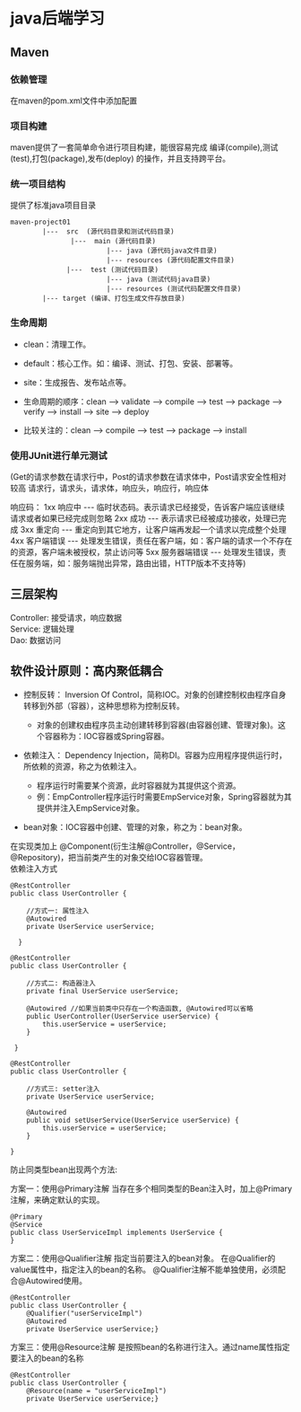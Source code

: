 # **java后端学习**

## Maven
### 依赖管理
在maven的pom.xml文件中添加配置 
### 项目构建 
maven提供了一套简单命令进行项目构建，能很容易完成 编译(compile),测试(test),打包(package),发布(deploy) 的操作，并且支持跨平台。
### 统一项目结构
提供了标准java项目目录
```
maven-project01
        |---  src  (源代码目录和测试代码目录)
               |---  main (源代码目录)
                        |--- java (源代码java文件目录)
                        |--- resources (源代码配置文件目录)
              |---  test (测试代码目录)
                        |--- java (测试代码java目录)
                        |--- resources (测试代码配置文件目录)
        |--- target (编译、打包生成文件存放目录)
```
### 生命周期
- clean：清理工作。
- default：核心工作。如：编译、测试、打包、安装、部署等。
- site：生成报告、发布站点等。

- 生命周期的顺序：clean --> validate --> compile --> test --> package --> verify --> install --> site --> deploy
- 比较关注的：clean -->  compile --> test --> package  --> install

### 使用JUnit进行单元测试
(Get的请求参数在请求行中，Post的请求参数在请求体中，Post请求安全性相对较高
请求行，请求头，请求体，响应头，响应行，响应体  

响应码：
1xx	响应中 --- 临时状态码。表示请求已经接受，告诉客户端应该继续请求或者如果已经完成则忽略
2xx	成功 --- 表示请求已经被成功接收，处理已完成
3xx	重定向 --- 重定向到其它地方，让客户端再发起一个请求以完成整个处理
4xx	客户端错误 --- 处理发生错误，责任在客户端，如：客户端的请求一个不存在的资源，客户端未被授权，禁止访问等
5xx	服务器端错误 --- 处理发生错误，责任在服务端，如：服务端抛出异常，路由出错，HTTP版本不支持等)


## 三层架构

Controller: 接受请求，响应数据  
Service: 逻辑处理   
Dao: 数据访问


## 软件设计原则：高内聚低耦合

- 控制反转： Inversion Of Control，简称IOC。对象的创建控制权由程序自身转移到外部（容器），这种思想称为控制反转。
  - 对象的创建权由程序员主动创建转移到容器(由容器创建、管理对象)。这个容器称为：IOC容器或Spring容器。
  
- 依赖注入： Dependency Injection，简称DI。容器为应用程序提供运行时，所依赖的资源，称之为依赖注入。
  - 程序运行时需要某个资源，此时容器就为其提供这个资源。
  - 例：EmpController程序运行时需要EmpService对象，Spring容器就为其提供并注入EmpService对象。

- bean对象：IOC容器中创建、管理的对象，称之为：bean对象。


在实现类加上 @Component(衍生注解@Controller，@Service，@Repository)，把当前类产生的对象交给IOC容器管理。    
依赖注入方式    
```
@RestController
public class UserController {

    //方式一: 属性注入
    @Autowired
    private UserService userService;
    
  }
  
@RestController
public class UserController {

    //方式二: 构造器注入
    private final UserService userService;
    
    @Autowired //如果当前类中只存在一个构造函数, @Autowired可以省略
    public UserController(UserService userService) {
        this.userService = userService;
    }
    
 }   

@RestController
public class UserController {
    
    //方式三: setter注入
    private UserService userService;
    
    @Autowired
    public void setUserService(UserService userService) {
        this.userService = userService;
    }
    
}    
``` 

防止同类型bean出现两个方法:

方案一：使用@Primary注解
当存在多个相同类型的Bean注入时，加上@Primary注解，来确定默认的实现。  
```
@Primary
@Service
public class UserServiceImpl implements UserService {
}
```

方案二：使用@Qualifier注解
指定当前要注入的bean对象。 在@Qualifier的value属性中，指定注入的bean的名称。 @Qualifier注解不能单独使用，必须配合@Autowired使用。
```
@RestController
public class UserController {
    @Qualifier("userServiceImpl")
    @Autowired
    private UserService userService;}
```

方案三：使用@Resource注解
是按照bean的名称进行注入。通过name属性指定要注入的bean的名称
```
@RestController
public class UserController { 
    @Resource(name = "userServiceImpl")
    private UserService userService;}
```


